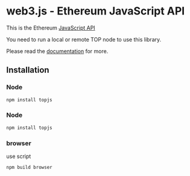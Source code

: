 # web3.js - Ethereum JavaScript API

This is the Ethereum [JavaScript API][docs]

You need to run a local or remote TOP node to use this library.

Please read the [documentation][docs] for more.

## Installation

### Node

```bash
npm install topjs
```

### Node

```bash
npm install topjs
```

### browser

use script

```bash
npm build browser
```

[docs]: https://www.topnetwork.org/docs/#/docs-en/